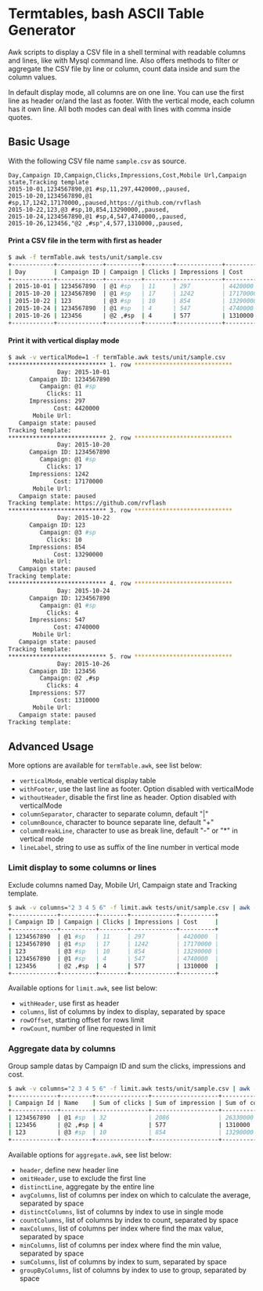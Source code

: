 # Termtables, bash ASCII Table Generator

Awk scripts to display a CSV file in a shell terminal with readable columns and lines, like with Mysql command line.
Also offers methods to filter or aggregate the CSV file by line or column, count data inside and sum the column values.

In default display mode, all columns are on one line. You can use the first line as header or/and the last as footer.
With the vertical mode, each column has it own line. All both modes can deal with lines with comma inside quotes.

## Basic Usage 

With the following CSV file name `sample.csv` as source.

```csv
Day,Campaign ID,Campaign,Clicks,Impressions,Cost,Mobile Url,Campaign state,Tracking template
2015-10-01,1234567890,@1 #sp,11,297,4420000,,paused,
2015-10-20,1234567890,@1 #sp,17,1242,17170000,,paused,https://github.com/rvflash
2015-10-22,123,@3 #sp,10,854,13290000,,paused,
2015-10-24,1234567890,@1 #sp,4,547,4740000,,paused,
2015-10-26,123456,"@2 ,#sp",4,577,1310000,,paused,
```

#### Print a CSV file in the term with first as header

```bash
$ awk -f termTable.awk tests/unit/sample.csv
+------------+-------------+----------+--------+-------------+----------+------------+----------------+----------------------------+
| Day        | Campaign ID | Campaign | Clicks | Impressions | Cost     | Mobile Url | Campaign state | Tracking template          |
+------------+-------------+----------+--------+-------------+----------+------------+----------------+----------------------------+
| 2015-10-01 | 1234567890  | @1 #sp   | 11     | 297         | 4420000  |            | paused         |                            |
| 2015-10-20 | 1234567890  | @1 #sp   | 17     | 1242        | 17170000 |            | paused         | https://github.com/rvflash |
| 2015-10-22 | 123         | @3 #sp   | 10     | 854         | 13290000 |            | paused         |                            |
| 2015-10-24 | 1234567890  | @1 #sp   | 4      | 547         | 4740000  |            | paused         |                            |
| 2015-10-26 | 123456      | @2 ,#sp  | 4      | 577         | 1310000  |            | paused         |                            |
+------------+-------------+----------+--------+-------------+----------+------------+----------------+----------------------------+
```

#### Print it with vertical display mode

```bash
$ awk -v verticalMode=1 -f termTable.awk tests/unit/sample.csv
**************************** 1. row ****************************
              Day: 2015-10-01
      Campaign ID: 1234567890
         Campaign: @1 #sp
           Clicks: 11
      Impressions: 297
             Cost: 4420000
       Mobile Url:
   Campaign state: paused
Tracking template:
**************************** 2. row ****************************
              Day: 2015-10-20
      Campaign ID: 1234567890
         Campaign: @1 #sp
           Clicks: 17
      Impressions: 1242
             Cost: 17170000
       Mobile Url:
   Campaign state: paused
Tracking template: https://github.com/rvflash
**************************** 3. row ****************************
              Day: 2015-10-22
      Campaign ID: 123
         Campaign: @3 #sp
           Clicks: 10
      Impressions: 854
             Cost: 13290000
       Mobile Url:
   Campaign state: paused
Tracking template:
**************************** 4. row ****************************
              Day: 2015-10-24
      Campaign ID: 1234567890
         Campaign: @1 #sp
           Clicks: 4
      Impressions: 547
             Cost: 4740000
       Mobile Url:
   Campaign state: paused
Tracking template:
**************************** 5. row ****************************
              Day: 2015-10-26
      Campaign ID: 123456
         Campaign: @2 ,#sp
           Clicks: 4
      Impressions: 577
             Cost: 1310000
       Mobile Url:
   Campaign state: paused
Tracking template:
```

## Advanced Usage

More options are available for `termTable.awk`, see list below:

* `verticalMode`, enable vertical display table
* `withFooter`, use the last line as footer. Option disabled with verticalMode 
* `withoutHeader`, disable the first line as header. Option disabled with verticalMode
* `columnSeparator`, character to separate column, default "|"
* `columnBounce`, character to bounce separate line, default "+"
* `columnBreakLine`, character to use as break line, default "-" or "*" in vertical mode
* `lineLabel`, string to use as suffix of the line number in vertical mode


### Limit display to some columns or lines

Exclude columns named Day, Mobile Url, Campaign state and Tracking template.

```bash
$ awk -v columns="2 3 4 5 6" -f limit.awk tests/unit/sample.csv | awk -f termTable.awk
+-------------+----------+--------+-------------+----------+
| Campaign ID | Campaign | Clicks | Impressions | Cost     |
+-------------+----------+--------+-------------+----------+
| 1234567890  | @1 #sp   | 11     | 297         | 4420000  |
| 1234567890  | @1 #sp   | 17     | 1242        | 17170000 |
| 123         | @3 #sp   | 10     | 854         | 13290000 |
| 1234567890  | @1 #sp   | 4      | 547         | 4740000  |
| 123456      | @2 ,#sp  | 4      | 577         | 1310000  |
+-------------+----------+--------+-------------+----------+
```

Available options for `limit.awk`, see list below:

* `withHeader`, use first as header
* `columns`, list of columns by index to display, separated by space
* `rowOffset`, starting offset for rows limit
* `rowCount`, number of line requested in limit


### Aggregate data by columns

Group sample datas by Campaign ID and sum the clicks, impressions and cost.

```bash
$ awk -v columns="2 3 4 5 6" -f limit.awk tests/unit/sample.csv | awk -v groupByColumns="1" -v sumColumns="3 4 5" -v omitHeader=1 -v header="Campaign Id,Name,Sum of clicks, Sum of impression, Sum of cost" -f aggregate.awk | awk -f termTable.awk
+-------------+---------+---------------+-------------------+-------------+
| Campaign Id | Name    | Sum of clicks | Sum of impression | Sum of cost |
+-------------+---------+---------------+-------------------+-------------+
| 1234567890  | @1 #sp  | 32            | 2086              | 26330000    |
| 123456      | @2 ,#sp | 4             | 577               | 1310000     |
| 123         | @3 #sp  | 10            | 854               | 13290000    |
+-------------+---------+---------------+-------------------+-------------+
```

Available options for `aggregate.awk`, see list below:

* `header`, define new header line
* `omitHeader`, use to exclude the first line
* `distinctLine`, aggregate by the entire line
* `avgColumns`, list of columns per index on which to calculate the average, separated by space
* `distinctColumns`, list of columns by index to use in single mode
* `countColumns`, list of columns by index to count, separated by space
* `maxColumns`, list of columns per index where find the max value, separated by space
* `minColumns`, list of columns per index where find the min value, separated by space
* `sumColumns`, list of columns by index to sum, separated by space
* `groupByColumns`, list of columns by index to use to group, separated by space